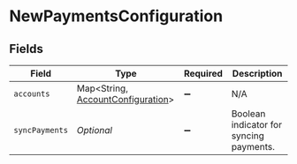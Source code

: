 # NewPaymentsConfiguration


## Fields

| Field                                                                                | Type                                                                                 | Required                                                                             | Description                                                                          |
| ------------------------------------------------------------------------------------ | ------------------------------------------------------------------------------------ | ------------------------------------------------------------------------------------ | ------------------------------------------------------------------------------------ |
| `accounts`                                                                           | Map<String, [AccountConfiguration](../../models/components/AccountConfiguration.md)> | :heavy_minus_sign:                                                                   | N/A                                                                                  |
| `syncPayments`                                                                       | *Optional<Boolean>*                                                                  | :heavy_minus_sign:                                                                   | Boolean indicator for syncing payments.                                              |